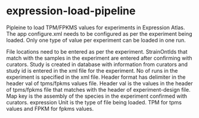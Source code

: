 # expression-load-pipeline
Pipleine to load TPM/FPKMS values for experiments in Expression Atlas.
The app configure.xml needs to be configured as per the experiment being loaded.
Only one type of value per experiment can be loaded in one run.

File locations need to be entered as per the experiment.
StrainOntIds that match with the samples in the experiment are entered after confirming with curators.
Study is created in database with information from curators and study id is entered in the xml file for the experiment.
No of runs in the experiment is specified in the xml file.
Header format has delimiter in the header val of tpms/fpkms values file.
Header val is the values in the header of tpms/fpkms file that matches with the header of experiment-design file. 
Map key is the assembly of the species in the experiment confirmed with curators.
expression Unit is the type of file being loaded. TPM for tpms values and FPKM for fpkms values.


